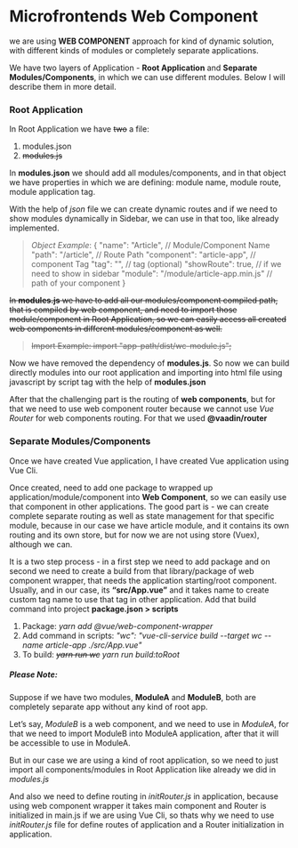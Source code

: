 # Microfrontends Web Component

we are using **WEB COMPONENT** approach for kind of dynamic solution, with different kinds of modules or completely separate applications.

We have two layers of Application - **Root Application** and **Separate Modules/Components**, in which we can use different modules. Below I will describe them in more detail.

### Root Application

In Root Application we have ~~two~~ a file:
1.  modules.json
2.  ~~modules.js~~

In **modules.json** we should add all modules/components, and in that object we have properties in which we are defining: module name, module route, module application tag.

With the help of _json_ file we can create dynamic routes and if we need to show modules dynamically in Sidebar, we can use in that too, like already implemented.

> _Object Example_:
>   {
> "name": "Article",  	// Module/Component Name
> "path": "/article",  	// Route Path
> "component": "article-app",  	// component Tag
> "tag": "<article-app></article-app>",  	// tag (optional)
> "showRoute": true,  // if we need to show in sidebar
> "module": "/module/article-app.min.js"  // path of your component 
 }
 
~~In  **modules.js** we have to add all our modules/component compiled path, that is compiled by web component, and need to import those module/component in Root Application, so we can easily access all created web components in different modules/component as well.~~

> ~~Import Example:
import "app-path/dist/wc-module.js";~~

Now we have removed the dependency of **modules.js**. So now we can build directly modules into our root application and importing into html file using javascript by script tag with the help of **modules.json**

After that the challenging part is the routing of **web components**, but for that we need to use web component router because we cannot use _Vue Router_ for web components routing. For that we used **@vaadin/router**


### Separate Modules/Components
Once we have created Vue application, I have created Vue application using Vue Cli.

Once created, need to add one package to wrapped up application/module/component into **Web Component**, so we can easily use that component in other applications. The good part is - we can create complete separate routing as well as state management for that specific module, because in our case we have article module, and it contains its own routing and its own store, but for now we are not using store (Vuex), although we can.

It is a two step process - in a first step we need to add package and on second we need to create a build from that library/package of web component wrapper, that needs the application starting/root component. Usually, and in our case, its **“src/App.vue”** and it takes name to create custom tag name to use that tag in other application. Add that build command into project **package.json > scripts**

1.  Package: _yarn add @vue/web-component-wrapper_
2.  Add command in scripts: _"wc": "vue-cli-service build --target wc --name article-app ./src/App.vue"_
3. To build: ~~_yarn run wc_~~ _yarn run build:toRoot_

##### Please Note:

Suppose if we have two modules, **ModuleA** and **ModuleB**, both are completely separate app without any kind of root app.

Let’s say, _ModuleB_ is a web component, and we need to use in _ModuleA_, for that we need to import ModuleB into ModuleA application, after that it will be accessible to use in ModuleA.

But in our case we are using a kind of root application, so we need to just import all components/modules in Root Application like already we did in _modules.js_

And also we need to define routing in _initRouter.js_ in application, because using web component wrapper it takes main component and Router is initialized in main.js if we are using Vue Cli, so thats why we need to use _initRouter.js_ file for define routes of application and a Router initialization in application.
